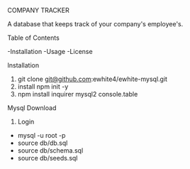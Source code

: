 COMPANY TRACKER

A database that keeps track of your company's employee's.

Table of Contents

-Installation
-Usage
-License

Installation
1. git clone git@github.com:ewhite4/ewhite-mysql.git
2. install npm init -y
3. npm install inquirer mysql2 console.table

Mysql Download
1. Login
- mysql -u root -p
- source db/db.sql
- source db/schema.sql
- source db/seeds.sql

